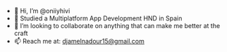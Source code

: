 - 👋 Hi, I’m @oniiyhivi
- 🌱 Studied a Multiplatform App Development HND in Spain
- 💞️ I’m looking to collaborate on anything that can make me better at the craft
- 📫 Reach me at: djamelnadour15@gmail.com

<!---
oniiyhivi/oniiyhivi is a ✨ special ✨ repository because its `README.md` (this file) appears on your GitHub profile.
You can click the Preview link to take a look at your changes.
--->
